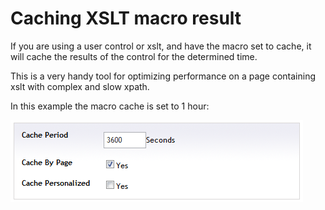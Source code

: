 # Caching XSLT macro result

If you are using a user control or xslt, and have the macro set to
cache, it will cache the results of the control for the determined time.

This is a very handy tool for optimizing performance on a page
containing xslt with complex and slow xpath.

In this example the macro cache is set to 1 hour:

![Macro caching](Images/macro-cache.png)
